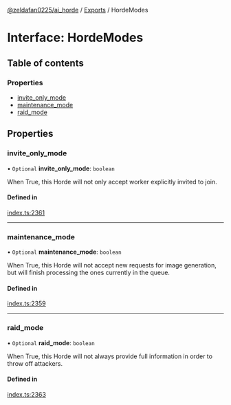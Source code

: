 [@zeldafan0225/ai_horde](../README.md) / [Exports](../modules.md) / HordeModes

# Interface: HordeModes

## Table of contents

### Properties

- [invite\_only\_mode](HordeModes.md#invite_only_mode)
- [maintenance\_mode](HordeModes.md#maintenance_mode)
- [raid\_mode](HordeModes.md#raid_mode)

## Properties

### invite\_only\_mode

• `Optional` **invite\_only\_mode**: `boolean`

When True, this Horde will not only accept worker explicitly invited to join.

#### Defined in

[index.ts:2361](https://github.com/ZeldaFan0225/ai_horde/blob/89ead18/index.ts#L2361)

___

### maintenance\_mode

• `Optional` **maintenance\_mode**: `boolean`

When True, this Horde will not accept new requests for image generation, but will finish processing the ones currently in the queue.

#### Defined in

[index.ts:2359](https://github.com/ZeldaFan0225/ai_horde/blob/89ead18/index.ts#L2359)

___

### raid\_mode

• `Optional` **raid\_mode**: `boolean`

When True, this Horde will not always provide full information in order to throw off attackers.

#### Defined in

[index.ts:2363](https://github.com/ZeldaFan0225/ai_horde/blob/89ead18/index.ts#L2363)
